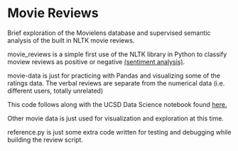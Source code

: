 # Movie Reviews

Brief exploration of the Movielens database and supervised semantic analysis of the built in NLTK movie reviews. 

movie_reviews is a simple first use of the NLTK library in Python to classify moview reviews as positive or negative [(sentiment analysis)](https://en.wikipedia.org/wiki/Sentiment_analysis).

movie-data is just for practicing with Pandas and visualizing some of the ratings data. The verbal reviews are separate from the numerical data (i.e. different users, totally unrelated)

This code follows along with the UCSD Data Science notebook found [here.](https://nbviewer.jupyter.org/github/polymathnexus5/synthetic-smarts/blob/master/notebooks/Natural%20Language%20Processing%20of%20Movie%20Reviews%20using%20nltk%20.ipynb)

Other movie data is just used for visualization and exploration at this time.

reference.py is just some extra code written for testing and debugging while building the review script.
